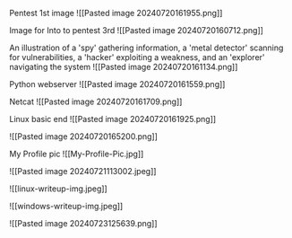 Pentest 1st image
![[Pasted image 20240720161955.png]]

Image for Into to pentest 3rd 
![[Pasted image 20240720160712.png]]

An illustration of a 'spy' gathering information, a 'metal detector' scanning for vulnerabilities, a 'hacker' exploiting a weakness, and an 'explorer' navigating the system
![[Pasted image 20240720161134.png]]

Python webserver
![[Pasted image 20240720161559.png]]

Netcat 
![[Pasted image 20240720161709.png]]

Linux basic end
![[Pasted image 20240720161925.png]]

![[Pasted image 20240720165200.png]]

My Profile pic 
![[My-Profile-Pic.jpg]]

![[Pasted image 20240721113002.jpeg]]

![[linux-writeup-img.jpeg]]

![[windows-writeup-img.jpeg]]

![[Pasted image 20240723125639.png]]